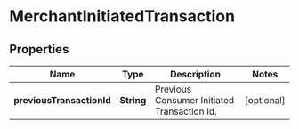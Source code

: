 
# MerchantInitiatedTransaction

## Properties
Name | Type | Description | Notes
------------ | ------------- | ------------- | -------------
**previousTransactionId** | **String** | Previous Consumer Initiated Transaction Id. |  [optional]




